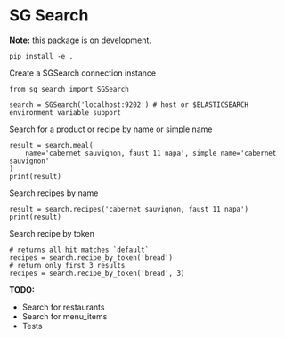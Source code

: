 # SG Search

**Note:** this package is on development.

```
pip install -e .
```

Create a SGSearch connection instance
```
from sg_search import SGSearch

search = SGSearch('localhost:9202') # host or $ELASTICSEARCH environment variable support
```

Search for a product or recipe by name or simple name
```
result = search.meal(
    name='cabernet sauvignon, faust 11 napa', simple_name='cabernet sauvignon'
)
print(result)
```

Search recipes by name
```
result = search.recipes('cabernet sauvignon, faust 11 napa')
print(result)
```

Search recipe by token
```
# returns all hit matches `default`
recipes = search.recipe_by_token('bread')
# return only first 3 results
recipes = search.recipe_by_token('bread', 3)
```

**TODO:**
* Search for restaurants
* Search for menu_items
* Tests